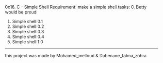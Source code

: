 0x16. C - Simple Shell
Requirement:
make a simple shell
tasks:
0. Betty would be proud
1. Simple shell 0.1
2. Simple shell 0.2
3. Simple shell 0.3
4. Simple shell 0.4
5. Simple shell 1.0
***************
this project was made by Mohamed_melloud & Dahenane_fatma_zohra
